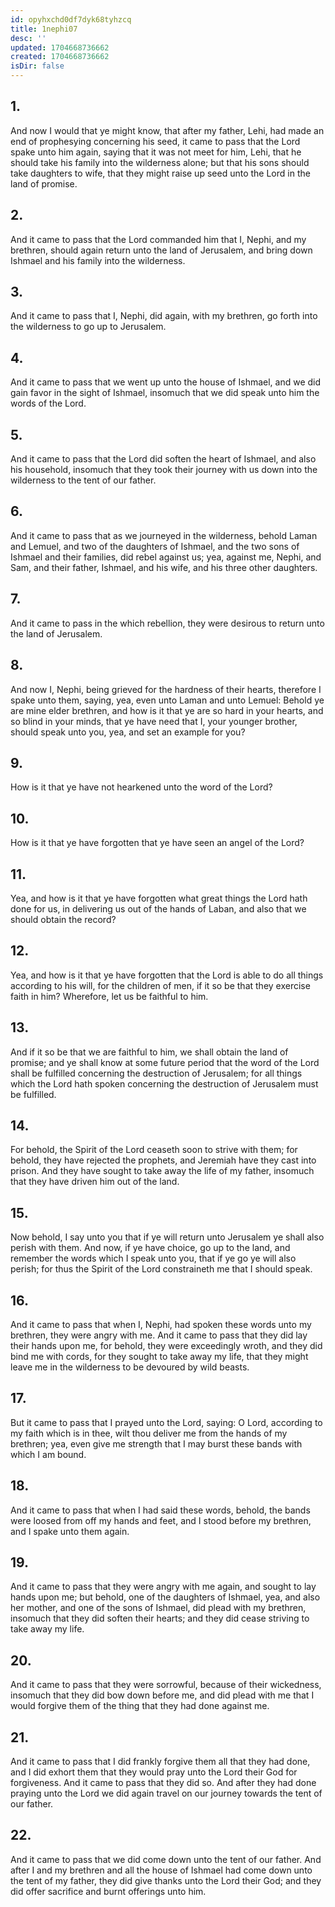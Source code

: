 ```yaml
---
id: opyhxchd0df7dyk68tyhzcq
title: 1nephi07
desc: ''
updated: 1704668736662
created: 1704668736662
isDir: false
---
```

## 1.
And now I would that ye might know, that after my father, Lehi, had made an end of prophesying concerning his seed, it came to pass that the Lord spake unto him again, saying that it was not meet for him, Lehi, that he should take his family into the wilderness alone; but that his sons should take daughters to wife, that they might raise up seed unto the Lord in the land of promise. 
## 2.
And it came to pass that the Lord commanded him that I, Nephi, and my brethren, should again return unto the land of Jerusalem, and bring down Ishmael and his family into the wilderness.
## 3.
And it came to pass that I, Nephi, did again, with my brethren, go forth into the wilderness to go up to Jerusalem.
## 4.
And it came to pass that we went up unto the house of Ishmael, and we did gain favor in the sight of Ishmael, insomuch that we did speak unto him the words of the Lord.
## 5.
And it came to pass that the Lord did soften the heart of Ishmael, and also his household, insomuch that they took their journey with us down into the wilderness to the tent of our father.
## 6.
And it came to pass that as we journeyed in the wilderness, behold Laman and Lemuel, and two of the daughters of Ishmael, and the two sons of Ishmael and their families, did rebel against us; yea, against me, Nephi, and Sam, and their father, Ishmael, and his wife, and his three other daughters.
## 7.
And it came to pass in the which rebellion, they were desirous to return unto the land of Jerusalem.
## 8.
And now I, Nephi, being grieved for the hardness of their hearts, therefore I spake unto them, saying, yea, even unto Laman and unto Lemuel: Behold ye are mine elder brethren, and how is it that ye are so hard in your hearts, and so blind in your minds, that ye have need that I, your younger brother, should speak unto you, yea, and set an example for you?
## 9.
How is it that ye have not hearkened unto the word of the Lord?
## 10.
How is it that ye have forgotten that ye have seen an angel of the Lord?
## 11.
Yea, and how is it that ye have forgotten what great things the Lord hath done for us, in delivering us out of the hands of Laban, and also that we should obtain the record?
## 12.
Yea, and how is it that ye have forgotten that the Lord is able to do all things according to his will, for the children of men, if it so be that they exercise faith in him? Wherefore, let us be faithful to him.
## 13.
And if it so be that we are faithful to him, we shall obtain the land of promise; and ye shall know at some future period that the word of the Lord shall be fulfilled concerning the destruction of Jerusalem; for all things which the Lord hath spoken concerning the destruction of Jerusalem must be fulfilled.
## 14.
For behold, the Spirit of the Lord ceaseth soon to strive with them; for behold, they have rejected the prophets, and Jeremiah have they cast into prison. And they have sought to take away the life of my father, insomuch that they have driven him out of the land.
## 15.
Now behold, I say unto you that if ye will return unto Jerusalem ye shall also perish with them. And now, if ye have choice, go up to the land, and remember the words which I speak unto you, that if ye go ye will also perish; for thus the Spirit of the Lord constraineth me that I should speak.
## 16.
And it came to pass that when I, Nephi, had spoken these words unto my brethren, they were angry with me. And it came to pass that they did lay their hands upon me, for behold, they were exceedingly wroth, and they did bind me with cords, for they sought to take away my life, that they might leave me in the wilderness to be devoured by wild beasts.
## 17.
But it came to pass that I prayed unto the Lord, saying: O Lord, according to my faith which is in thee, wilt thou deliver me from the hands of my brethren; yea, even give me strength that I may burst these bands with which I am bound.
## 18.
And it came to pass that when I had said these words, behold, the bands were loosed from off my hands and feet, and I stood before my brethren, and I spake unto them again.
## 19.
And it came to pass that they were angry with me again, and sought to lay hands upon me; but behold, one of the daughters of Ishmael, yea, and also her mother, and one of the sons of Ishmael, did plead with my brethren, insomuch that they did soften their hearts; and they did cease striving to take away my life.
## 20.
And it came to pass that they were sorrowful, because of their wickedness, insomuch that they did bow down before me, and did plead with me that I would forgive them of the thing that they had done against me.
## 21.
And it came to pass that I did frankly forgive them all that they had done, and I did exhort them that they would pray unto the Lord their God for forgiveness. And it came to pass that they did so. And after they had done praying unto the Lord we did again travel on our journey towards the tent of our father.
## 22.
And it came to pass that we did come down unto the tent of our father. And after I and my brethren and all the house of Ishmael had come down unto the tent of my father, they did give thanks unto the Lord their God; and they did offer sacrifice and burnt offerings unto him.
